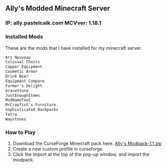 ## Ally's Modded Minecraft Server

### IP: ally.pastelcaik.com MCVver: 1.18.1

### Installed Mods

These are the mods that I have installed for my minecraft server.

```markdown
Ars Nouveau
Colossal Chests
Copper Equipment
Cosmetic Armor
Drink Beer
Equipment Compare
Farmer's Delight
GraveStone
JustEnoughItems
ModNameTool
MrCrayfish's Furniture
Sophisticated Backpacks
Tetra
Waystones
```


### How to Play

1. Download the CurseForge Minecraft pack here. [Ally's Modpack-1.1.zip](https://github.com/sjaeledyr/ally.pastelcaik.com/files/7942937/Ally.s.Modpack-1.1.zip)
2. Create a new custom profile in curseforge.
3. Click the import at the top of the pop-up window, and import the modpack.
